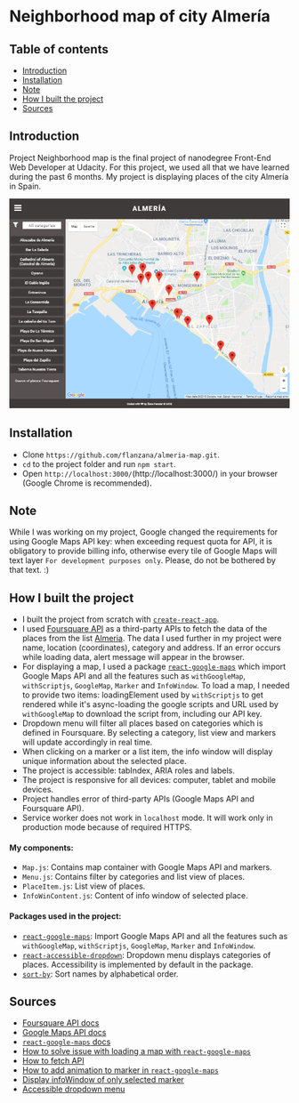# Neighborhood map of city Almería

## Table of contents
* [Introduction](#introduction)
* [Installation](#installation)
* [Note](#note)
* [How I built the project](#how-i-built-the-project)
* [Sources](#sources)


## Introduction
Project Neighborhood map is the final project of nanodegree Front-End Web Developer at Udacity. For this project, we used all that we have learned during the past 6 months. My project is displaying places of the city Almería in Spain.

![Final interface](./src/img/final-interface.png)


## Installation
- Clone `https://github.com/flanzana/almeria-map.git`.
- `cd` to the project folder and run `npm start`.
- Open `http://localhost:3000/`(http://localhost:3000/) in your browser (Google Chrome is recommended).


## Note
While I was working on my project, Google changed the requirements for using Google Maps API key: when exceeding request quota for API, it is obligatory to provide billing info, otherwise every tile of Google Maps will text layer `For development purposes only`. Please, do not be bothered by that text. :)


## How I built the project
- I built the project from scratch with [`create-react-app`](https://github.com/facebookincubator/create-react-app).
- I used [Foursquare API](https://developer.foursquare.com/) as a third-party APIs to fetch the data of the places from the list [Almeria](https://foursquare.com/user/507697890/list/almeria). The data I used further in my project were name, location (coordinates), category and address. If an error occurs while loading data, alert message will appear in the browser.
- For displaying a map, I used a package [`react-google-maps`](https://www.npmjs.com/package/react-google-maps) which import Google Maps API and all the features such as `withGoogleMap`, `withScriptjs`, `GoogleMap`, `Marker` and `InfoWindow`. To load a map, I needed to provide two items: loadingElement used by `withScriptjs` to get rendered while it's async-loading the google scripts and URL used by `withGoogleMap` to download the script from, including our API key.
- Dropdown menu will filter all places based on categories which is defined in Foursquare. By selecting a category, list view and markers will update accordingly in real time.
- When clicking on a marker or a list item, the info window will display unique information about the selected place.
- The project is accessible: tabIndex, ARIA roles and labels.
- The project is responsive for all devices: computer, tablet and mobile devices.
- Project handles error of third-party APIs (Google Maps API and Foursquare API).
- Service worker does not work in `localhost` mode. It will work only in production mode because of required HTTPS.


#### My components:
- `Map.js`: Contains map container with Google Maps API and markers.
- `Menu.js`: Contains filter by categories and list view of places.
- `PlaceItem.js`: List view of places.
- `InfoWinContent.js`: Content of info window of selected place.

#### Packages used in the project:
- [`react-google-maps`](https://www.npmjs.com/package/react-google-maps): Import Google Maps API and all the features such as `withGoogleMap`, `withScriptjs`, `GoogleMap`, `Marker` and `InfoWindow`.
- [`react-accessible-dropdown`](https://www.npmjs.com/package/react-accessible-dropdown): Dropdown menu displays categories of places. Accessibility is implemented by default in the package.
- [`sort-by`](https://www.npmjs.com/package/sort-by): Sort names by alphabetical order.


## Sources
- [Foursquare API docs](https://developer.foursquare.com/docs)
- [Google Maps API docs](https://developers.google.com/maps/documentation/)
- [`react-google-maps` docs](https://tomchentw.github.io/react-google-maps/)
- [How to solve issue with loading a map with `react-google-maps`](https://github.com/tomchentw/react-google-maps/issues/414)
- [How to fetch API](https://developer.mozilla.org/en-US/docs/Web/API/Fetch_API/Using_Fetch)
- [How to add animation to marker in `react-google-maps`](https://stackoverflow.com/questions/44729776/how-can-animation-be-added-to-markers-in-react-google-maps)
- [Display infoWindow of only selected marker](https://gist.github.com/jwo/43b382fc60eb09d3a415c9953f4057f8)
- [Accessible dropdown menu](https://www.npmjs.com/package/react-accessible-dropdown)